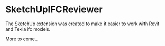 # SketchUpIFCReviewer
The SketchUp extension was created to make it easier to work with Revit and Tekla ifc models.

More to come...
